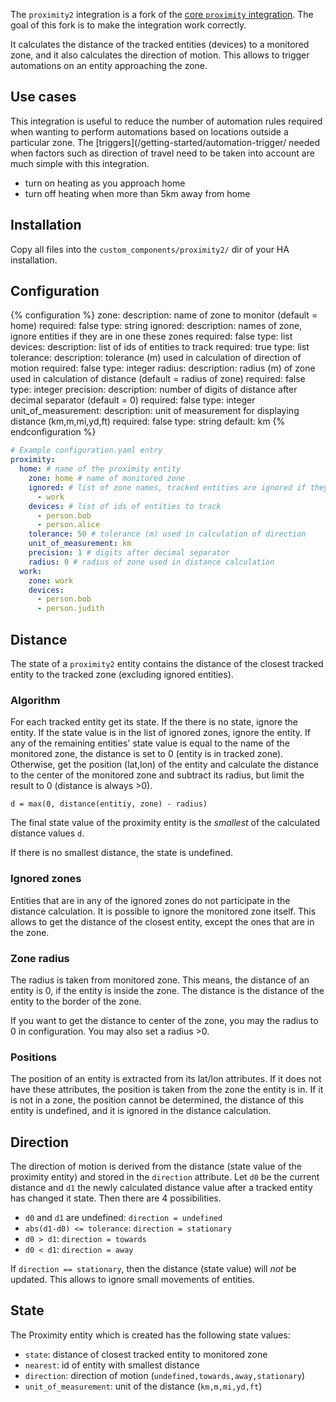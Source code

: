 The `proximity2` integration is a fork of the [core `proximity` integration](https://www.home-assistant.io/integrations/proximity/). The goal of this fork is to make the integration work correctly.

It calculates the distance of the tracked entities (devices) to a monitored zone, and it also calculates the direction of motion. This allows to trigger automations on an entity approaching the zone.

## Use cases

This integration is useful to reduce the number of automation rules required when wanting to perform automations based on locations outside a particular zone. The [triggers](/getting-started/automation-trigger/ needed when factors such as direction of travel need to be taken into account are much simple with this integration.

- turn on heating as you approach home
- turn off heating when more than 5km away from home
## Installation

Copy all files into the `custom_components/proximity2/` dir of your HA installation.

## Configuration

{% configuration %}
zone:
  description: name of zone to monitor (default = home)
  required: false
  type: string
ignored:
  description: names of zone, ignore entities if they are in one these zones
  required: false
  type: list
devices:
  description: list of ids of entities to track
  required: true
  type: list
tolerance:
  description: tolerance (m) used in calculation of direction of motion
  required: false
  type: integer
radius:
  description: radius (m) of zone used in calculation of distance (default = radius of zone)
  required: false
  type: integer
precision:
  description: number of digits of distance after decimal separator (default = 0)
  required: false
  type: integer
unit_of_measurement:
  description: unit of measurement for displaying distance (km,m,mi,yd,ft)
  required: false
  type: string
  default: km
{% endconfiguration %}

```yaml
# Example configuration.yaml entry
proximity:
  home: # name of the proximity entity 
    zone: home # name of monitored zone
    ignored: # list of zone names, tracked entities are ignored if they are in any if these zones
      - work
    devices: # list of ids of entities to track
      - person.bob
      - person.alice
    tolerance: 50 # tolerance (m) used in calculation of direction
    unit_of_measurement: km
    precision: 1 # digits after decimal separator
    radius: 0 # radius of zone used in distance calculation
  work:
    zone: work
    devices:
      - person.bob
      - person.judith
```

## Distance

The state of a `proximity2` entity contains the distance of the closest tracked entity to the tracked zone (excluding ignored entities).

### Algorithm

For each tracked entity get its state. If the there is no state, ignore the entity. If the state value is in the list of ignored zones, ignore the entity. If any of the remaining entities' state value is equal to the name of the monitored zone, the distance is set to 0 (entity is in tracked zone). Otherwise, get the position (lat,lon) of the entity and calculate the distance to the center of the monitored zone and subtract its radius, but limit the result to 0 (distance is always >0).

`d = max(0, distance(entitiy, zone) - radius)`

The final state value of the proximity entity is the _smallest_ of the calculated distance values `d`.

If there is no smallest distance, the state is undefined.

### Ignored zones

Entities that are in any of the ignored zones do not participate in the distance calculation. It is possible to ignore the monitored zone itself. This allows to get the distance of the closest entity, except the ones that are in the zone.

### Zone radius

The radius is taken from monitored zone. This means, the distance of an entity is 0, if the entity is inside the zone. The distance is the distance of the entity to the border of the zone. 

If you want to get the distance to center of the zone, you may the radius to 0 in configuration. You may also set a radius >0.

### Positions

The position of an entity is extracted from its lat/lon attributes. If it does not have these attributes, the position is taken from the zone the entity is in. If it is not in a zone, the position cannot be determined, the distance of this entity is undefined, and it is ignored in the distance calculation.

## Direction

The direction of motion is derived from the distance (state value of the proximity entity) and stored in the `direction` attribute. Let `d0` be the current distance and `d1` the newly calculated distance value after a tracked entity has changed it state. 
Then there are 4 possibilities.

- `d0` and `d1` are undefined: `direction = undefined`
- `abs(d1-d0) <= tolerance`: `direction = stationary`
- `d0 > d1`: `direction = towards`
- `d0 < d1`: `direction = away`

If `direction == stationary`, then the distance (state value) will _not_ be updated. This allows to ignore small movements of entities.

## State

The Proximity entity which is created has the following state values:

- `state`: distance of closest tracked entity to monitored zone 
- `nearest`: id of entity with smallest distance
- `direction`: direction of motion (`undefined,towards,away,stationary`)
- `unit_of_measurement`: unit of the distance (`km,m,mi,yd,ft`)

